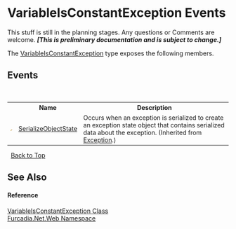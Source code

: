 # VariableIsConstantException Events
This stuff is still in the planning stages. Any questions or Comments are welcome. _**\[This is preliminary documentation and is subject to change.\]**_

The <a href="T_Furcadia_Net_Web_VariableIsConstantException">VariableIsConstantException</a> type exposes the following members.


## Events
&nbsp;<table><tr><th></th><th>Name</th><th>Description</th></tr><tr><td>![Protected event](media/protevent.gif "Protected event")</td><td><a href="http://msdn2.microsoft.com/en-us/library/ee332915" target="_blank">SerializeObjectState</a></td><td>
Occurs when an exception is serialized to create an exception state object that contains serialized data about the exception.
 (Inherited from <a href="http://msdn2.microsoft.com/en-us/library/c18k6c59" target="_blank">Exception</a>.)</td></tr></table>&nbsp;
<a href="#variableisconstantexception-events">Back to Top</a>

## See Also


#### Reference
<a href="T_Furcadia_Net_Web_VariableIsConstantException">VariableIsConstantException Class</a><br /><a href="N_Furcadia_Net_Web">Furcadia.Net.Web Namespace</a><br />